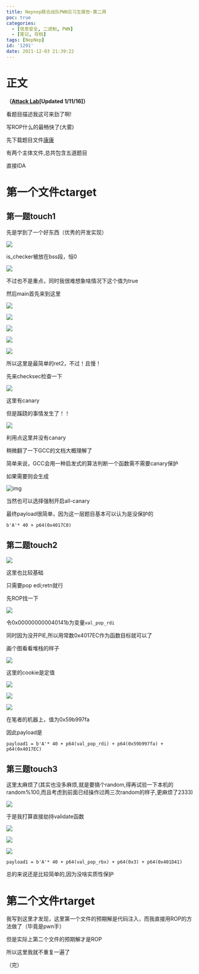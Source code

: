 ```yaml
---
title: Nepnep联合战队PWN见习生报告-第二周
poc: true
categories:
  - [信息安全, 二进制, PWN]
  - [笔记, 存档]
tags: [NepNep]
id: '1291'
date: 2021-12-03 21:39:22
---
```


# 正文

**（[Attack Lab](https://link.zhihu.com/?target=http%3A//csapp.cs.cmu.edu/im/labs/attacklab.tar)\[Updated 1/11/16\]）**

看题目描述我这可来劲了啊!

写ROP什么的最畅快了(大雾)

先下载题目文件[康康](https://www.zhihu.com/search?q=%E5%BA%B7%E5%BA%B7&search_source=Entity&hybrid_search_source=Entity&hybrid_search_extra=%7B%22sourceType%22%3A%22article%22%2C%22sourceId%22%3A438535451%7D)

有两个主体文件,总共包含五道题目

直接IDA

# 第一个文件ctarget

## 第一题touch1

先是学到了一个好东西（优秀的开发实现）

![](https://raw.githubusercontent.com/Valkierja/ALLPIC/main/img/202303172115050.png)

is\_checker被放在bss段，恒0

![](https://raw.githubusercontent.com/Valkierja/ALLPIC/main/img/202303172115282.png)

不过也不是重点，同时我很难想象啥情况下这个值为true

然后main首先来到这里

![](https://raw.githubusercontent.com/Valkierja/ALLPIC/main/img/202303172115435.png)

![](https://raw.githubusercontent.com/Valkierja/ALLPIC/main/img/202303181054507.png)

![](https://raw.githubusercontent.com/Valkierja/ALLPIC/main/img/202303181054586.png)

![](https://raw.githubusercontent.com/Valkierja/ALLPIC/main/img/202303181054202.png)

![](https://raw.githubusercontent.com/Valkierja/ALLPIC/main/img/202303181054141.png)

所以这里是最简单的ret2，不过！且慢！

先来checksec检查一下

![](https://raw.githubusercontent.com/Valkierja/ALLPIC/main/img/202303172116124.png)

这里有canary

但是蹊跷的事情发生了！！

![](https://raw.githubusercontent.com/Valkierja/ALLPIC/main/img/202303172116662.png)

利用点这里并没有canary

稍微翻了一下GCC的文档大概理解了

简单来说，GCC会用一种启发式的算法判断一个函数需不需要canary保护

如果需要则会生成

![img](https://raw.githubusercontent.com/Valkierja/ALLPIC/main/img/202303181106463.png)

当然也可以选择强制开启all-canary

最终payload很简单，因为这一层题目基本可以认为是没保护的

```
b'A'* 40 + p64(0x4017C0)
```

## 第二题touch2

![](https://raw.githubusercontent.com/Valkierja/ALLPIC/main/img/202303181054785.png)

这里也比较基础

只需要pop edi;retn就行

先ROP找一下

![](https://raw.githubusercontent.com/Valkierja/ALLPIC/main/img/202303172116687.png)

令0x000000000040141b为变量`val_pop_rdi`

同时因为没开PIE,所以用常数0x4017EC作为函数目标就可以了

画个图看看堆栈的样子

![](https://raw.githubusercontent.com/Valkierja/ALLPIC/main/img/202303172116280.png)

这里的cookie是定值

![](https://raw.githubusercontent.com/Valkierja/ALLPIC/main/img/202303181100246.png)

![](https://raw.githubusercontent.com/Valkierja/ALLPIC/main/img/202303181054541.png)

![](https://raw.githubusercontent.com/Valkierja/ALLPIC/main/img/202303172116597.png)

在笔者的机器上，值为0x59b997fa

因此payload是

```
payload1 = b'A'* 40 + p64(val_pop_rdi) + p64(0x59b997fa) + p64(0x4017EC)
```

## 第三题touch3

这里太麻烦了(其实也没多麻烦,就是要搞个random,得再试验一下本机的random%100,而且考虑到前面已经操作过两三次random的样子,更麻烦了2333)

![](https://raw.githubusercontent.com/Valkierja/ALLPIC/main/img/202303172116362.png)

于是我打算直接劫持validate函数

![](https://raw.githubusercontent.com/Valkierja/ALLPIC/main/img/202303172116905.png)

![](https://raw.githubusercontent.com/Valkierja/ALLPIC/main/img/202303181054022.png)

![](https://raw.githubusercontent.com/Valkierja/ALLPIC/main/img/202303172116512.png)

```
payload1 = b'A'* 40 + p64(val_pop_rbx) + p64(0x3) + p64(0x401D41)
```

总的来说还是比较简单的,因为没啥实质性保护

# 第二个文件rtarget

我写到这里才发现，这里第一个文件的预期解是代码注入，而我直接用ROP的方法做了（毕竟是pwn手）

但是实际上第二个文件的预期解才是ROP

所以这里我就不重复一遍了

（完）